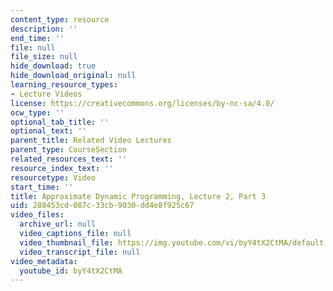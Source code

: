```yaml
---
content_type: resource
description: ''
end_time: ''
file: null
file_size: null
hide_download: true
hide_download_original: null
learning_resource_types:
- Lecture Videos
license: https://creativecommons.org/licenses/by-nc-sa/4.0/
ocw_type: ''
optional_tab_title: ''
optional_text: ''
parent_title: Related Video Lectures
parent_type: CourseSection
related_resources_text: ''
resource_index_text: ''
resourcetype: Video
start_time: ''
title: Approximate Dynamic Programming, Lecture 2, Part 3
uid: 288453cd-087c-33cb-9030-dd4e8f925c67
video_files:
  archive_url: null
  video_captions_file: null
  video_thumbnail_file: https://img.youtube.com/vi/byY4tX2CtMA/default.jpg
  video_transcript_file: null
video_metadata:
  youtube_id: byY4tX2CtMA
---
```


